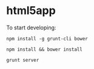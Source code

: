html5app
========

To start developing:

 `npm install -g grunt-cli bower`

 `npm install && bower install`

 `grunt server`
